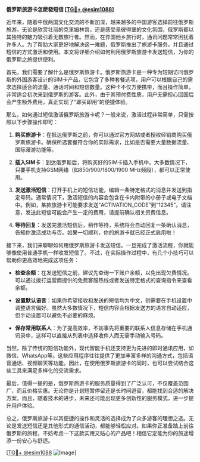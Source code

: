 **俄罗斯旅游卡怎麽發短信 [[TG💪+ @esim1088](https://t.me/s/esim1088)]**

近年来，随着中俄两国文化交流的不断加深，越来越多的中国游客选择前往俄罗斯旅游。无论是欣赏壮丽的克里姆林宫，还是感受圣彼得堡的文化氛围，俄罗斯都以其独特的魅力吸引着无数旅行者。然而，在异国他乡旅行时，通讯问题常常困扰着许多人。为了帮助大家更好地解决这一难题，俄罗斯推出了旅游卡服务，并且通过短信的方式激活和使用。本文将详细介绍如何利用俄罗斯旅游卡发送短信，为你的俄罗斯之旅提供便利。

首先，我们需要了解什么是俄罗斯旅游卡。俄罗斯旅游卡是一种专为短期访问俄罗斯的外国游客设计的SIM卡产品，它包含了多种套餐选项，用户可以根据自己的需求选择适合的流量、通话时间和短信数量。这种卡不仅方便携带，而且操作简单，非常适合初次来到俄罗斯的游客。此外，由于其预付费性质，用户无需担心回国后会产生额外费用，真正实现了“即买即用”的便捷体验。

那么，如何通过短信激活俄罗斯旅游卡呢？一般来说，激活过程非常简单，只需按照以下步骤操作即可：

1. **购买旅游卡**：在抵达俄罗斯之前，你可以通过官方网站或者授权经销商购买俄罗斯旅游卡。确保所选套餐符合你的实际需求，比如是否需要大量数据流量、国际漫游功能等。

2. **插入SIM卡**：到达俄罗斯后，将购买好的SIM卡插入手机中。大多数情况下，只要手机支持GSM网络（如850/900/1800/1900 MHz频段），都可以正常使用。

3. **发送激活短信**：打开手机上的短信功能，编辑一条特定格式的消息并发送到指定号码。通常情况下，激活短信的内容会包含在卡内附带的小册子或电子文档中。例如，某款旅游卡可能要求发送“ACTIVATION_CODE”到“12345”。请注意，发送此短信可能会产生一定的费用，请提前确认相关资费信息。

4. **等待回复**：发送完激活短信后，稍作等待，系统将会自动回复一条确认消息，告知你激活成功与否。如果一切顺利，你的旅游卡就已经正式启用啦！

接下来，我们来聊聊如何用俄罗斯旅游卡发送短信。一旦完成了激活流程，你就能够像使用普通手机一样收发短信了。不过，在实际操作过程中，有几个小技巧可以帮助你更高效地完成这项任务：

- **检查余额**：在发送短信之前，建议先查询一下账户余额，以免出现欠费情况。可以通过拨打运营商提供的免费客服热线或者发送特定格式的查询指令来查看余额。
  
- **设置默认语言**：如果你希望接收和发送的短信均为中文，则需要在手机设置中调整语言偏好。虽然大多数情况下，短信内容会根据发送方的语言自动适应，但手动设置可以避免不必要的麻烦。

- **保存常用联系人**：为了提高效率，不妨事先将重要的联系人信息存储在手机通讯录中，这样可以直接从列表中选择收件人而无需手动输入号码。

当然，除了传统的短信功能外，现代智能手机还支持更为先进的即时通讯应用，如微信、WhatsApp等。这些应用程序往往提供了更加丰富多样的沟通方式，包括语音通话、视频聊天等功能。因此，在使用俄罗斯旅游卡的同时，也可以尝试结合这些工具来满足多样化的交流需求。

最后，值得一提的是，俄罗斯旅游卡的服务质量得到了广泛认可，不仅覆盖范围广，而且价格实惠。无论你是计划短暂停留还是长时间逗留，都能找到合适的解决方案。而且，随着技术的进步，未来还可能出现更多创新性的服务模式，进一步提升用户体验。

总之，俄罗斯旅游卡以其便捷的操作和灵活的选择成为了众多游客的理想之选。无论是发送短信还是其他形式的通信活动，都能够轻松应对。如果你正准备踏上前往俄罗斯的旅程，不妨考虑一下这款实用又贴心的产品吧！相信它定能为你的旅途增添一份安心与舒适。

[[TG💪+ @esim1088](https://t.me/s/esim1088) ![Image](https://i.postimg.cc/4NQfJmqS/Snipaste-2025-05-13-00-14-12.png)]